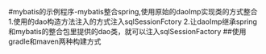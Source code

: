 #mybatis的示例程序-mybatis整合spring,使用原始的daoImp实现类的方式整合
1.使用的dao构造方法注入的方式注入sqlSessionFctory
2.让daoImp继承spring和mybatis的整合包里提供的dao类，就可以注入sqlSessionFactory
##使用gradle和maven两种构建方式


